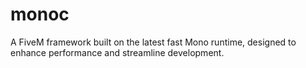 # monoc
A FiveM framework built on the latest fast Mono runtime, designed to enhance performance and streamline development.
